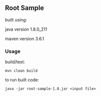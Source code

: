 ## Root Sample
built using:

java version    1.8.0_211

maven version   3.6.1

### Usage
build/test:
 
 `mvn clean build`

to run built code:

`java -jar root-sample-1.0.jar <input file>`

